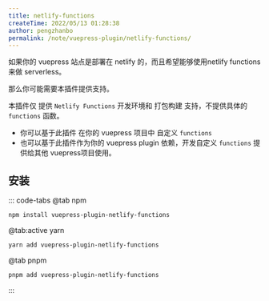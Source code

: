 ```yaml
---
title: netlify-functions
createTime: 2022/05/13 01:28:38
author: pengzhanbo
permalink: /note/vuepress-plugin/netlify-functions/
---
```


<Stamps
  :stamps="['nv', { type: 'ndt', label: 'beta downloads', package: '@vuepress-plume/vuepress-plugin-netlify-functions' }, 'ndy', 'g']"
  repo="pengzhanbo/vuepress-theme-plume"
  subpath="plugins/plugin-netlify-functions"
  package="vuepress-plugin-netlify-functions"
/>


如果你的 vuepress 站点是部署在 netlify 的，而且希望能够使用netlify functions 来做 serverless。

那么你可能需要本插件提供支持。

本插件仅 提供 `Netlify Functions` 开发环境和 打包构建 支持，不提供具体的 `functions` 函数。

- 你可以基于此插件 在你的 vuepress 项目中 自定义 `functions` 
- 也可以基于此插件作为你的 vuepress plugin 依赖，开发自定义 `functions` 提供给其他 vuepress项目使用。

## 安装

::: code-tabs
@tab npm
``` sh
npm install vuepress-plugin-netlify-functions
```

@tab:active yarn
``` sh
yarn add vuepress-plugin-netlify-functions
```

@tab pnpm
``` sh
pnpm add vuepress-plugin-netlify-functions
```
:::
